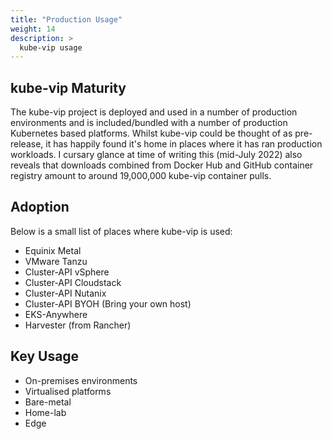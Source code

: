 ```yaml
---
title: "Production Usage"
weight: 14
description: >
  kube-vip usage
---
```



## kube-vip Maturity

The kube-vip project is deployed and used in a number of production environments and is included/bundled with a number of production Kubernetes based platforms. Whilst kube-vip could be thought of as pre-release, it has happily found it's home in places where it has ran production workloads. I cursary glance at time of writing this (mid-July 2022) also reveals that downloads combined from Docker Hub and GitHub container registry amount to around 19,000,000 kube-vip container pulls. 

## Adoption

Below is a small list of places where kube-vip is used:

- Equinix Metal
- VMware Tanzu
- Cluster-API vSphere
- Cluster-API Cloudstack
- Cluster-API Nutanix
- Cluster-API BYOH (Bring your own host)
- EKS-Anywhere
- Harvester (from Rancher)

## Key Usage

- On-premises environments
- Virtualised platforms
- Bare-metal 
- Home-lab
- Edge
